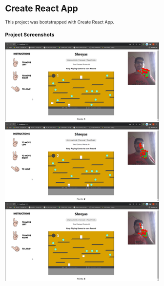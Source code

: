 # Create React App

This project was bootstrapped with Create React App.

### Project Screenshots

<img src="2.png">
<img src="3.png">
<img src="5.png">

